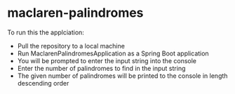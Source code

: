 # maclaren-palindromes

To run this the applciation:
* Pull the repository to a local machine
* Run MaclarenPalindromesApplication as a Spring Boot application
* You will be prompted to enter the input string into the console
* Enter the number of palindromes to find in the input string
* The given number of palindromes will be printed to the console in length descending order
